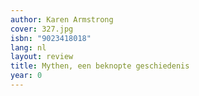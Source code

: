 ```yaml
---
author: Karen Armstrong
cover: 327.jpg
isbn: "9023418018"
lang: nl
layout: review
title: Mythen, een beknopte geschiedenis
year: 0
---
```

